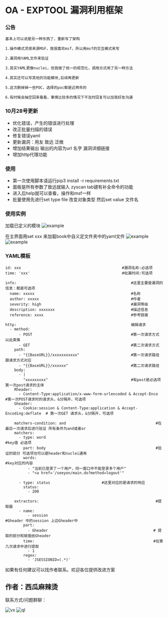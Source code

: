 # OA - EXPTOOL 漏洞利用框架

### 公告
    基本上可以说是另一种东西了，重新写了架构
    
    1.操作模式灵感来源MSF，我很喜欢msf，所以用msf的交互模式来写
    
    2.漏洞用YAML文件来验证
    
    3.其实YAML更像nuclei，但我做了统一的规范化，调用方式用了另一种方法

    4.其实还可以写其他的功能模块,后续再更新

    5.这次删掉掉一些POC，选择的poc都是近两年的

    6.有时候会抽空回来看看，事情比较多的情况下不及时回复可以加我好友沟通

### 10月28号更新

- 优化错误，产生的错误进行处理
- 改正批量扫描的错误
- 修复错误yaml
- 更新漏洞：用友 致远 泛微
- 增加结果输出 输出的内容为url 名字 漏洞详细链接
- 增加http代理功能
  
### 使用

- 第一次使用脚本请运行pip3 install -r requirements.txt
- 面板是所有参数了致远就输入 zyscan tab键有补全命令的功能
- 进入后help就可以查看，操作和msf一样
- 批量使用先进行set type file 改变对象类型 然后set value 文件名

### 使用实例

加载已定义的模块
![example](static/show.jpg)

在主界面用set xxx 来加载book中自义定文件夹中的yaml文件
![example](static/show1.jpg)
![example](static/show2.jpg)




### YAML模板
    id: xxx                                             #漏洞名称:必选项
    time: 'xxx'                                         #纰漏时间:可选项
    
    info:                                                   #这里主要是漏洞的信息：都是可选项
      name: xxxxx                                           #名称
      author: xxxxx                                         #作者
      severity: high                                        #漏洞等级
      description: xxxxxxx                                  #描述信息
      reference: xxxx                                       #参考链接

    http:                                                   编辑请求
      - method: 
          - POST                                            #第一次请求方式 以此类推
          - GET                                             #第二次请求方式
        path:
          - "{{BaseURL}}/xxxxxxxxxxx"                       #第一次请求路径  跟请求方式对应
          - "{{BaseURL}}/xxxxxx"                            #第二次请求路径
        body:
          - |
            "xxxxxxxxx"                                     #有post是必选项 第一次post请求的主体
        Rheader:
          - Content-Type:application/x-www-form-urlencoded & Accept-Enco   #第一次POST请求时的请求头，&分隔开，可选项
        Gheader:
          - Cookie:session & Content-Type:application & Accept-Encoding:deflate  # 第一次GET 请求头，&分隔开，可选项
        
        matchers-condition: and                                        #在最后一次请求后进行验证 所有条件为and或者or
        matchers:                                                           
          - type: word                                                 #key值 必选项
            part: body                                                 #验证的部分 可选项也可以是header和nuclei通用
            words:                                                     #key对应的内容
              - "当前已登录了一个用户，同一窗口中不能登录多个用户"
              - "<a href='/seeyon/main.do?method=logout'"

          - type: status                       #这里对应的是请求的响应                                        
            status:
              - 200     
    
        extractors:                                                    #提取器 
          - name:                          
              - session                                               #Gheader 中的session 上边Gheader中
            part: 
              - Gheader                                               # 提取的部分和赋值给Gheader
            time:                                                     #在第几次请求中进行提取
              - 1
            regex:
              - 'JSESSIONID=(.*)'


如果有任何建议可以找作者联系。欢迎各位提供改进方案
## 作者：西瓜麻辣烫

联系方式/问题群聊：
 
![vx](static/vx.jpg) ![ql](static/ql.jpg)

